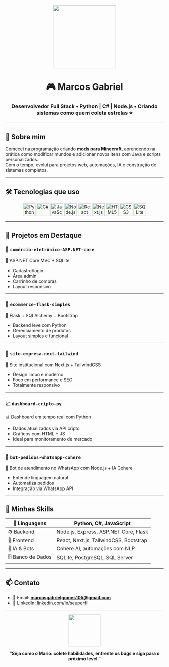 <p align="center">
  <img src="https://media.giphy.com/media/l0MYt5jPR6QX5pnqM/giphy.gif" width="200" />
</p>

<h1 align="center">🎮 Marcos Gabriel</h1>
<h3 align="center">Desenvolvedor Full Stack • Python | C# | Node.js • Criando sistemas como quem coleta estrelas ⭐</h3>

---

## 🍄 Sobre mim

Comecei na programação criando **mods para Minecraft**, aprendendo na prática como modificar mundos e adicionar novos itens com Java e scripts personalizados.  
Com o tempo, evoluí para projetos web, automações, IA e construção de sistemas completos.


---

## 🛠️ Tecnologias que uso

<p align="center">
  <img src="https://cdn.jsdelivr.net/gh/devicons/devicon/icons/python/python-original.svg" height="40" alt="Python" />
  <img src="https://cdn.jsdelivr.net/gh/devicons/devicon/icons/csharp/csharp-original.svg" height="40" alt="C#" />
  <img src="https://cdn.jsdelivr.net/gh/devicons/devicon/icons/javascript/javascript-original.svg" height="40" alt="JavaScript" />
  <img src="https://cdn.jsdelivr.net/gh/devicons/devicon/icons/nodejs/nodejs-original.svg" height="40" alt="Node.js" />
  <img src="https://cdn.jsdelivr.net/gh/devicons/devicon/icons/react/react-original.svg" height="40" alt="React" />
  <img src="https://cdn.jsdelivr.net/gh/devicons/devicon/icons/nextjs/nextjs-original.svg" height="40" alt="Next.js" />
  <img src="https://cdn.jsdelivr.net/gh/devicons/devicon/icons/html5/html5-original.svg" height="40" alt="HTML5" />
  <img src="https://cdn.jsdelivr.net/gh/devicons/devicon/icons/css3/css3-original.svg" height="40" alt="CSS3" />
  <img src="https://cdn.jsdelivr.net/gh/devicons/devicon/icons/sqlite/sqlite-original.svg" height="40" alt="SQLite" />
</p>

---

## 🧱 Projetos em Destaque

### 🛒 `comércio-eletrônico-ASP.NET-core`
🧩 ASP.NET Core MVC + SQLite  
- Cadastro/login  
- Área admin  
- Carrinho de compras  
- Layout responsivo  

---

### 🧪 `ecommerce-flask-simples`
🧪 Flask + SQLAlchemy + Bootstrap  
- Backend leve com Python  
- Gerenciamento de produtos  
- Layout simples e funcional  

---

### 🏢 `site-empresa-next-tailwind`
🏢 Site institucional com Next.js + TailwindCSS  
- Design limpo e moderno  
- Foco em performance e SEO  
- Totalmente responsivo

---

### 📈 `dashboard-cripto-py`
📊 Dashboard em tempo real com Python  
- Dados atualizados via API cripto  
- Gráficos com HTML + JS  
- Ideal para monitoramento de mercado

---

### 🤖 `bot-pedidos-whatsapp-cohere`
🤖 Bot de atendimento no WhatsApp com Node.js + IA Cohere  
- Entende linguagem natural  
- Automatiza pedidos  
- Integração via WhatsApp API  

---

## 🎯 Minhas Skills

| 💬 Linguagens     | Python, C#, JavaScript            |
|------------------|------------------------------------|
| ⚙️ Backend        | Node.js, Express, ASP.NET Core, Flask |
| 🎨 Frontend       | React, Next.js, TailwindCSS, Bootstrap |
| 🧠 IA & Bots      | Cohere AI, automações com NLP      |
| 🗄️ Banco de Dados | SQLite, PostgreSQL, SQL Server     |

---

## 📫 Contato

- 📧 Email: **marcosgabrielgomes105@gmail.com**  
- 💼 LinkedIn: [linkedin.com/in/seuperfil](www.linkedin.com/in/gomesgabriel068)  

---

<p align="center">
  <img src="https://media.giphy.com/media/3oriO0OEd9QIDdllqo/giphy.gif" width="100" />
</p>

<p align="center"><b>“Seja como o Mario: colete habilidades, enfrente os bugs e siga para o próximo level.”</b></p>
